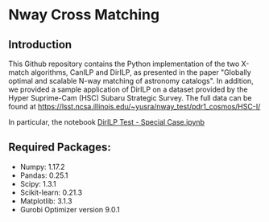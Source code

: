 # Nway Cross Matching

## Introduction
This Github repository contains the Python implementation of the two X-match algorithms, CanILP and DirILP, as presented in the paper "Globally optimal and scalable N-way matching of astronomy catalogs". In addition, we provided a sample application of DirILP on a dataset provided by the Hyper Suprime-Cam (HSC) Subaru Strategic Survey. The full data can be found at https://lsst.ncsa.illinois.edu/~yusra/nway_test/pdr1_cosmos/HSC-I/ 

In particular, the notebook [DirILP Test - Special Case.ipynb](../DirILP%20Test%20-%20Special%20Case.ipynb) 

## Required Packages:
* Numpy: 1.17.2
* Pandas: 0.25.1
* Scipy: 1.3.1
* Scikit-learn: 0.21.3
* Matplotlib: 3.1.3
* Gurobi Optimizer version 9.0.1

